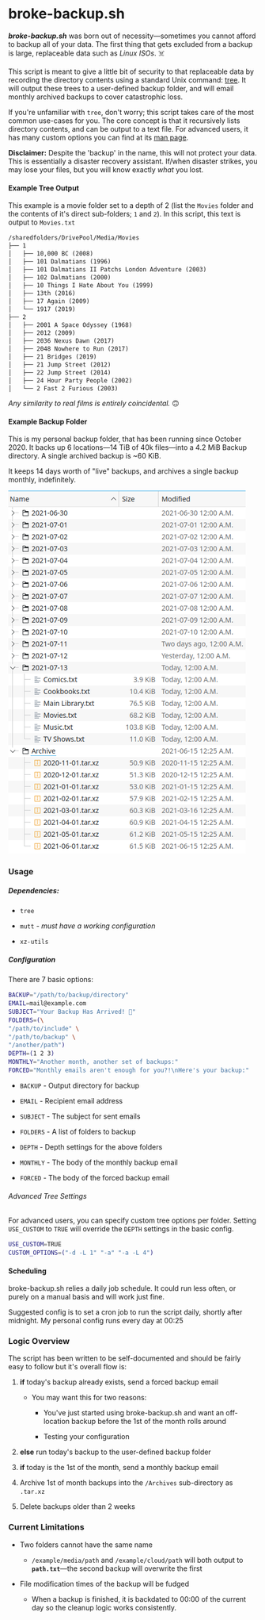 # broke-backup.sh

***broke-backup.sh*** was born out of necessity—sometimes you cannot afford to backup all of your data. The first thing that gets excluded from a backup is large, replaceable data such as *Linux ISOs*. :skull_and_crossbones:

This script is meant to give a little bit of security to that replaceable data by recording the directory contents using a standard Unix command: [tree](http://mama.indstate.edu/users/ice/tree/). It will output these trees to a user-defined backup folder, and will email monthly archived backups to cover catastrophic loss.

If you're unfamiliar with `tree`, don't worry; this script takes care of the most common use-cases for you. The core concept is that it recursively lists directory contents, and can be output to a text file. For advanced users, it has many custom options you can find at its [man page](http://mama.indstate.edu/users/ice/tree/tree.1.html). 

**Disclaimer:** Despite the 'backup' in the name, this will not protect your data. This is essentially a disaster recovery assistant. If/when disaster strikes, you may lose your files, but you will know exactly *what* you lost.

#### Example Tree Output

This example is a movie folder set to a depth of 2 (list the `Movies` folder and the contents of it's direct sub-folders; `1` and `2`). In this script, this text is output to `Movies.txt`

```
/sharedfolders/DrivePool/Media/Movies
├── 1
│   ├── 10,000 BC (2008)
│   ├── 101 Dalmatians (1996)
│   ├── 101 Dalmatians II Patchs London Adventure (2003)
│   ├── 102 Dalmatians (2000)
│   ├── 10 Things I Hate About You (1999)
│   ├── 13th (2016)
│   ├── 17 Again (2009)
│   └── 1917 (2019)
├── 2
│   ├── 2001 A Space Odyssey (1968)
│   ├── 2012 (2009)
│   ├── 2036 Nexus Dawn (2017)
│   ├── 2048 Nowhere to Run (2017)
│   ├── 21 Bridges (2019)
│   ├── 21 Jump Street (2012)
│   ├── 22 Jump Street (2014)
│   ├── 24 Hour Party People (2002)
│   └── 2 Fast 2 Furious (2003)
```

*Any similarity to real films is entirely coincidental.* :upside_down_face: 

#### Example Backup Folder

This is my personal backup folder, that has been running since October 2020. It backs up 6 locations—14 TiB of 40k files—into a 4.2 MiB Backup directory. A single archived backup is ~60 KiB.

It keeps 14 days worth of "live" backups, and archives a single backup monthly, indefinitely. 

![broke-backup-output.png](broke-backup-output.png)

### Usage

##### Dependencies:

- `tree`

- `mutt` - *must have a working configuration*

- `xz-utils`

##### Configuration

There are 7 basic options:

```bash
BACKUP="/path/to/backup/directory"
EMAIL=mail@example.com
SUBJECT="Your Backup Has Arrived! 💾"
FOLDERS=(\
"/path/to/include" \
"/path/to/backup" \
"/another/path")
DEPTH=(1 2 3)
MONTHLY="Another month, another set of backups:"
FORCED="Monthly emails aren't enough for you?!\nHere's your backup:"
```

- `BACKUP` - Output directory for backup

- `EMAIL` - Recipient email address

- `SUBJECT` - The subject for sent emails

- `FOLDERS` - A list of folders to backup 

- `DEPTH` - Depth settings for the above folders

- `MONTHLY` - The body of the monthly backup email

- `FORCED` - The body of the forced backup email

###### Advanced Tree Settings

For advanced users, you can specify custom tree options per folder. Setting `USE_CUSTOM` to `TRUE` will override the `DEPTH` settings in the basic config.

```bash
USE_CUSTOM=TRUE
CUSTOM_OPTIONS=("-d -L 1" "-a" "-a -L 4")
```

#### Scheduling

broke-backup.sh relies a daily job schedule. It could run less often, or purely on a manual basis and will work just fine.

Suggested config is to set a cron job to run the script daily, shortly after midnight. My personal config runs every day at 00:25

### Logic Overview

The script has been written to be self-documented and should be fairly easy to follow but it's overall flow is:

1. **if** today's backup already exists, send a forced backup email
   
   - You may want this for two reasons:
     
     - You've just started using broke-backup.sh and want an off-location backup before the 1st of the month rolls around
     
     - Testing your configuration

2. **else** run today's backup to the user-defined backup folder

3. **if** today is the 1st of the month, send a monthly backup email

4. Archive 1st of month backups into the `/Archives` sub-directory as `.tar.xz`

5. Delete backups older than 2 weeks

### Current Limitations

- Two folders cannot have the same name
  
  - `/example/media/path` and `/example/cloud/path` will both output to **`path.txt`**—the second backup will overwrite the first

- File modification times of the backup will be fudged
  
  - When a backup is finished, it is backdated to 00:00 of the current day so the cleanup logic works consistently. 
